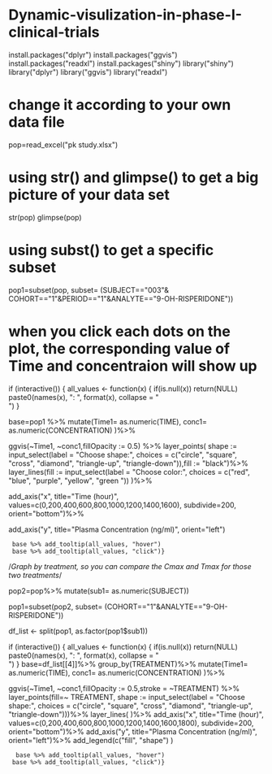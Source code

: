# Dynamic-visulization-in-phase-I-clinical-trials
install.packages("dplyr")
install.packages("ggvis")
install.packages("readxl")
install.packages("shiny")
library("shiny")
library("dplyr")
library("ggvis")
library("readxl")

 # change it according to your own data file

pop=read_excel("pk study.xlsx")   

 # using str() and glimpse() to get a big picture of your data set
 
str(pop)
glimpse(pop)     

 # using subst() to get a specific subset

pop1=subset(pop, subset= (SUBJECT=="003"& COHORT=="1"&PERIOD=="1"&ANALYTE=="9-OH-RISPERIDONE"))  

# when you click each dots on the plot, the corresponding value of Time and concentraion will show up

if (interactive()) {
    all_values <- function(x) {
         if(is.null(x)) return(NULL)
         paste0(names(x), ": ", format(x), collapse = "<br />")
     }


base=pop1 %>%
  mutate(Time1= as.numeric(TIME), conc1= as.numeric(CONCENTRATION) )%>%
 
  ggvis(~Time1, ~conc1,fillOpacity := 0.5) %>%
  layer_points( 
                shape := input_select(label = "Choose shape:",
                                      choices = c("circle", "square", "cross",
                                                  "diamond", "triangle-up", "triangle-down")),fill := "black")%>%
  layer_lines(fill := input_select(label = "Choose color:",
                                   choices = c("red", "blue", "purple",
                                               "yellow", "green "))
              )%>%
              
  add_axis("x",
           title="Time (hour)",
           values=c(0,200,400,600,800,1000,1200,1400,1600),
           subdivide=200, 
           orient="bottom")%>% 
           
  add_axis("y",
           title="Plasma Concentration (ng/ml)",
           orient="left")


     base %>% add_tooltip(all_values, "hover")
     base %>% add_tooltip(all_values, "click")}




/*Graph by treatment, so you can compare the Cmax and Tmax for those two treatments*/


pop2=pop%>%
mutate(sub1= as.numeric(SUBJECT))

pop1=subset(pop2, subset= (COHORT=="1"&ANALYTE=="9-OH-RISPERIDONE"))

df_list <- split(pop1, as.factor(pop1$sub1))


if (interactive()) {
    all_values <- function(x) {
         if(is.null(x)) return(NULL)
         paste0(names(x), ": ", format(x), collapse = "<br />")
     }
base=df_list[[4]]%>%
  group_by(TREATMENT)%>%
  mutate(Time1= as.numeric(TIME), conc1= as.numeric(CONCENTRATION) )%>%
  
  ggvis(~Time1, ~conc1,fillOpacity := 0.5,stroke = ~TREATMENT) %>%
  layer_points(fill=~ TREATMENT, 
    shape := input_select(label = "Choose shape:",
                          choices = c("circle", "square", "cross",
                                      "diamond", "triangle-up", "triangle-down")))%>%
  layer_lines( )%>%
  add_axis("x",
           title="Time (hour)",
           values=c(0,200,400,600,800,1000,1200,1400,1600,1800),
           subdivide=200, 
           orient="bottom")%>% 
  add_axis("y",
           title="Plasma Concentration (ng/ml)",
           orient="left")%>%
add_legend(c("fill", "shape") )


      base %>% add_tooltip(all_values, "hover")
     base %>% add_tooltip(all_values, "click")}

